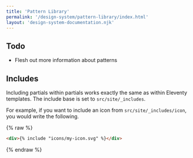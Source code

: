 ```yaml
---
title: 'Pattern Library'
permalink: '/design-system/pattern-library/index.html'
layout: 'design-system-documentation.njk'
---
```


## Todo

- Flesh out more information about patterns

## Includes

Including partials within partials works exactly the same as within Eleventy templates. The include base is set to `src/site/_includes`.

For example, if you want to include an icon from `src/site/_includes/icon`, you would write the following.

{% raw %}

```html
<div>{% include "icons/my-icon.svg" %}</div>
```

{% endraw %}
